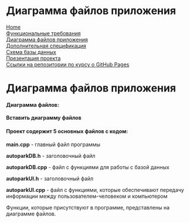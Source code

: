 # Диаграмма файлов приложения

[Home](../index.md)    
[Функциональные требования](functionalRequirements.md)  
[Диаграмма файлов приложения](applicationFileDiagram.md)  
[Дополнительная спецификация](additionalSpecification.md)   
[Схема базы данных](databaseSchema.md)  
[Презентация проекта](projectPresentation.md)          
[Ссылки на репозитории по курсу о GitHub Pages](linksToRepositories.md) 

# Диаграмма файлов приложения

#### Диаграмма файлов:
**Вставить диаграмму файлов**

#### Проект содержит 5 основных файлов с кодом:

**main.cpp** - главный файл программы

**autoparkDB.h** - заголовочный файл 

**autoparkDB.cpp** - файл с функциями для работы с базой данных

**autoparkUI.h** - заголовочный файл

**autoparkUI.cpp** - файл с функциями, которые обеспечивают передачу информации между пользователем-человеком и компьютером

Функции, которые присутствуют в программе, представлены на диаграмме файлов.
